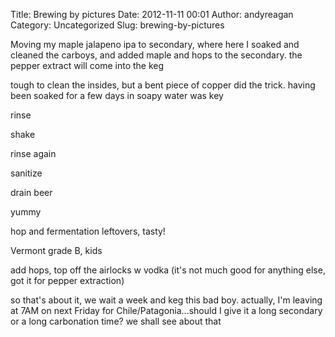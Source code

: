 Title: Brewing by pictures
Date: 2012-11-11 00:01
Author: andyreagan
Category: Uncategorized
Slug: brewing-by-pictures

Moving my maple jalapeno ipa to secondary, where here I soaked and
cleaned the carboys, and added maple and hops to the secondary. the
pepper extract will come into the keg

tough to clean the insides, but a bent piece of copper did the trick.
having been soaked for a few days in soapy water was key

rinse

shake

rinse again

sanitize

drain beer

yummy

hop and fermentation leftovers, tasty!

Vermont grade B, kids

add hops, top off the airlocks w vodka (it's not much good for anything
else, got it for pepper extraction)

so that's about it, we wait a week and keg this bad boy. actually, I'm
leaving at 7AM on next Friday for Chile/Patagonia...should I give it a
long secondary or a long carbonation time? we shall see about that
